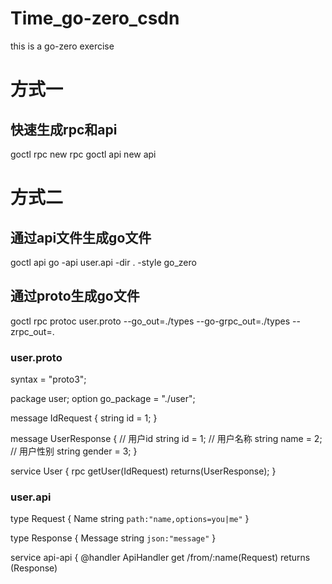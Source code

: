 # Time_go-zero_csdn
this is a go-zero exercise
# 方式一
## 快速生成rpc和api
goctl rpc new rpc
goctl api new api
# 方式二
## 通过api文件生成go文件
goctl api go -api user.api -dir . -style go_zero
## 通过proto生成go文件
goctl rpc protoc user.proto --go_out=./types --go-grpc_out=./types --zrpc_out=.

### user.proto
syntax = "proto3";

package user;
option go_package = "./user";

message IdRequest {
string id = 1;
}

message UserResponse {
// 用户id
string id = 1;
// 用户名称
string name = 2;
// 用户性别
string gender = 3;
}

service User {
rpc getUser(IdRequest) returns(UserResponse);
}

### user.api
type Request {
Name string `path:"name,options=you|me"`
}

type Response {
Message string `json:"message"`
}

service api-api {
@handler ApiHandler
get /from/:name(Request) returns (Response)
